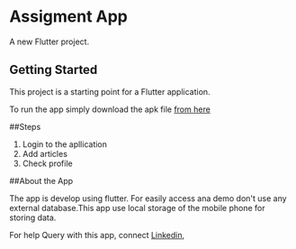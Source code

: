 # Assigment App

A new Flutter project.

## Getting Started

This project is a starting point for a Flutter application.

To run the app simply download the apk file [from here](/https://github.com/harshitjain156/Assigment_app/blob/master/AssigmentApp.apk)

##Steps

1. Login to the apllication
2. Add articles 
3. Check profile

##About the App

The app is develop using flutter. For easily access ana demo don't use any external 
database.This app use local storage of the mobile phone for storing data.

For help Query with this app, connect 
[Linkedin](https://www.linkedin.com/in/harshitjain-work/),
